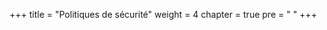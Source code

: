 +++
title = "Politiques de sécurité"
weight = 4
chapter = true
pre = "<i class='fas fa-shield-alt'></i>&nbsp;"
+++

